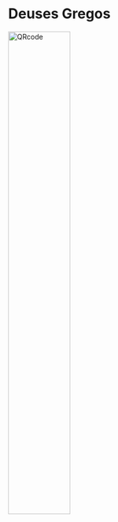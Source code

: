 # Deuses Gregos
 
<img src="https://github.com/user-attachments/assets/a37309bc-6baa-40e3-8469-7ce3ebe80cc0" alt="QRcode" width="50%" height="50%">